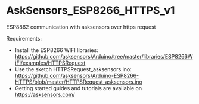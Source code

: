 # AskSensors_ESP8266_HTTPS_v1
ESP8862 communication with asksensors over https request

Requirements:
- Install the ESP8266 WIFI libraries: https://github.com/asksensors/Arduino/tree/master/libraries/ESP8266WiFi/examples/HTTPSRequest
- Use the sketch HTTPSRequest_asksensors.ino: https://github.com/asksensors/Arduino-ESP8266-HTTPS/blob/master/HTTPSRequest_asksensors.ino
- Getting started guides and tutorials are available on https://asksensors.com/
